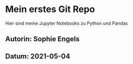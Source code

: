 # Mein erstes Git Repo

Hier sind meine Jupyter Notebooks zu Python und Pandas

## Autorin: Sophie Engels
## Datum: 2021-05-04

